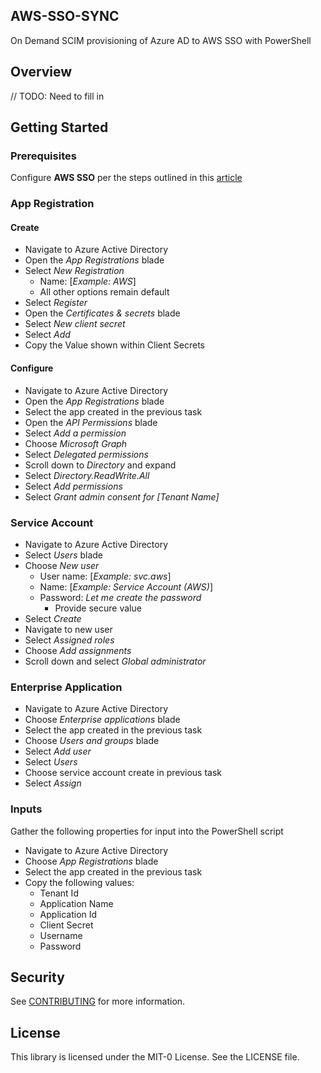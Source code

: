 ## AWS-SSO-SYNC
On Demand SCIM provisioning of Azure AD to AWS SSO with PowerShell

## Overview

// TODO: Need to fill in

## Getting Started

### Prerequisites

Configure **AWS SSO** per the steps outlined in this [article](https://aws.amazon.com/blogs/aws/the-next-evolution-in-aws-single-sign-on/)

### App Registration

#### Create

- Navigate to Azure Active Directory
- Open the _App Registrations_ blade
- Select _New Registration_
  - Name: [_Example: AWS_]
  - All other options remain default
- Select _Register_
- Open the _Certificates & secrets_ blade
- Select _New client secret_
- Select _Add_
- Copy the Value shown within Client Secrets

#### Configure

- Navigate to Azure Active Directory
- Open the _App Registrations_ blade
- Select the app created in the previous task
- Open the _API Permissions_ blade
- Select _Add a permission_
- Choose _Microsoft Graph_
- Select _Delegated permissions_
- Scroll down to _Directory_ and expand
- Select _Directory.ReadWrite.All_
- Select _Add permissions_
- Select _Grant admin consent for [Tenant Name]_


### Service Account

- Navigate to Azure Active Directory
- Select _Users_ blade
- Choose _New user_
  - User name: [_Example: svc.aws_]
  - Name: [_Example: Service Account (AWS)_]
  - Password: _Let me create the password_
    - Provide secure value
- Select _Create_
- Navigate to new user
- Select _Assigned roles_
- Choose _Add assignments_
- Scroll down and select _Global administrator_



### Enterprise Application

- Navigate to Azure Active Directory
- Choose _Enterprise applications_ blade
- Select the app created in the previous task
- Choose _Users and groups_ blade
- Select _Add user_
- Select _Users_
- Choose service account create in previous task
- Select _Assign_

### Inputs

Gather the following properties for input into the PowerShell script

- Navigate to Azure Active Directory
- Choose _App Registrations_ blade
- Select the app created in the previous task
- Copy the following values:
  - Tenant Id
  - Application Name
  - Application Id
  - Client Secret
  - Username
  - Password


## Security

See [CONTRIBUTING](CONTRIBUTING.md#security-issue-notifications) for more information.

## License

This library is licensed under the MIT-0 License. See the LICENSE file.

